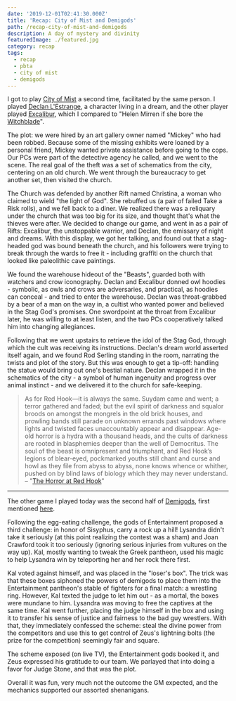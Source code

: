 ```yaml
---
date: '2019-12-01T02:41:30.000Z'
title: 'Recap: City of Mist and Demigods'
path: /recap-city-of-mist-and-demigods
description: A day of mystery and divinity
featuredImage: ./featured.jpg
category: recap
tags:
  - recap
  - pbta
  - city of mist
  - demigods
---
```

    


I got to play [City of Mist](https://www.cityofmist.co/) a second time, facilitated by the same person. I played [Declan L'Estrange](https://19290615-096e-4dab-8b2d-2a4ac255656e.filesusr.com/ugd/64098d_07542ae3f4e74cd3940b5cdd5237b206.pdf), a character living in a dream, and the other player played [Excalibur](https://19290615-096e-4dab-8b2d-2a4ac255656e.filesusr.com/ugd/64098d_1523ee63a0404f39bf6aa2d38e84cdd9.pdf), which I compared to "Helen Mirren if she bore the [Witchblade](https://en.wikipedia.org/wiki/Witchblade)".

The plot: we were hired by an art gallery owner named "Mickey" who had been robbed. Because some of the missing exhibits were loaned by a personal friend, Mickey wanted private assistance before going to the cops. Our PCs were part of the detective agency he called, and we went to the scene. The real goal of the theft was a set of schematics from the city, centering on an old church. We went through the bureaucracy to get another set, then visited the church.

The Church was defended by another Rift named Christina, a woman who claimed to wield "the light of God". She rebuffed us (a pair of failed Take a Risk rolls), and we fell back to a diner. We realized there was a reliquary under the church that was too big for its size, and thought that's what the thieves were after. We decided to change our game, and went in as a pair of Rifts: Excalibur, the unstoppable warrior, and Declan, the emissary of night and dreams. With this display, we got her talking, and found out that a stag-headed god was bound beneath the church, and his followers were trying to break through the wards to free it - including graffiti on the church that looked like paleolithic cave paintings.

We found the warehouse hideout of the "Beasts", guarded both with watchers and crow iconography. Declan and Excalibur donned owl hoodies - symbolic, as owls and crows are adversaries, and practical, as hoodies can conceal - and tried to enter the warehouse. Declan was throat-grabbed by a bear of a man on the way in, a cultist who wanted power and believed in the Stag God's promises. One swordpoint at the throat from Excalibur later, he was willing to at least listen, and the two PCs cooperatively talked him into changing allegiances.

Following that we went upstairs to retrieve the idol of the Stag God, through which the cult was receiving its instructions. Declan's dream world asserted itself again, and we found Rod Serling standing in the room, narrating the twists and plot of the story. But this was enough to get a tip-off: handling the statue would bring out one's bestial nature. Declan wrapped it in the schematics of the city - a symbol of human ingenuity and progress over animal instinct - and we delivered it to the church for safe-keeping.

> As for Red Hook—it is always the same. Suydam came and went; a terror gathered and faded; but the evil spirit of darkness and squalor broods on amongst the mongrels in the old brick houses, and prowling bands still parade on unknown errands past windows where lights and twisted faces unaccountably appear and disappear. Age-old horror is a hydra with a thousand heads, and the cults of darkness are rooted in blasphemies deeper than the well of Democritus. The soul of the beast is omnipresent and triumphant, and Red Hook’s legions of blear-eyed, pockmarked youths still chant and curse and howl as they file from abyss to abyss, none knows whence or whither, pushed on by blind laws of biology which they may never understand. – "[The Horror at Red Hook](http://www.hplovecraft.com/writings/texts/fiction/hrh.aspx)"

----

The other game I played today was the second half of [Demigods](https://demigodspbta.com/), first mentioned [here](/recap-genesys-and-demigods/).

Following the egg-eating challenge, the gods of Entertainment proposed a third challenge: in honor of Sisyphus, carry a rock up a hill! Lysandra didn't take it seriously (at this point realizing the contest was a sham) and Joan Crawford took it too seriously (ignoring serious injuries from vultures on the way up). Kal, mostly wanting to tweak the Greek pantheon, used his magic to help Lysandra win by teleporting her and her rock there first.

Kal voted against himself, and was placed in the "loser's box". The trick was that these boxes siphoned the powers of demigods to place them into the Entertainment pantheon's stable of fighters for a final match: a wrestling ring. However, Kal texted the judge to let him out - as a mortal, the boxes were mundane to him. Lysandra was moving to free the captives at the same time. Kal went further, placing the judge himself in the box and using it to transfer his sense of justice and fairness to the bad guy wrestlers. With that, they immediately confessed the scheme: steal the divine power from the competitors and use this to get control of Zeus's lightning bolts (the prize for the competition) seemingly fair and square.

The scheme exposed (on live TV), the Entertainment gods booked it, and Zeus expressed his gratitude to our team. We parlayed that into doing a favor for Judge Stone, and that was the plot.

Overall it was fun, very much not the outcome the GM expected, and the mechanics supported our assorted shenanigans.


    